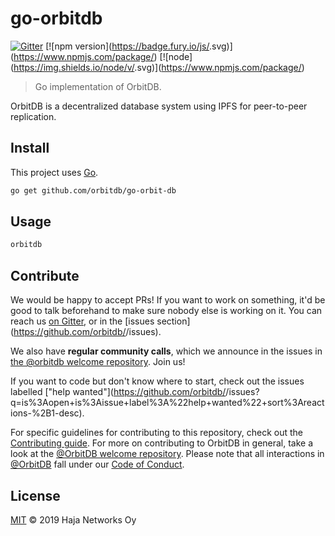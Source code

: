# go-orbitdb

[![Gitter](https://img.shields.io/gitter/room/nwjs/nw.js.svg)](https://gitter.im/orbitdb/Lobby)
[![npm version](https://badge.fury.io/js/<Replace Title>.svg)](https://www.npmjs.com/package/<Replace Title>)
[![node](https://img.shields.io/node/v/<Replace Title>.svg)](https://www.npmjs.com/package/<Replace Title>)

> Go implementation of OrbitDB.

OrbitDB is a decentralized database system using IPFS for peer-to-peer replication.

## Install

This project uses [Go](https://golang.org/).

```sh
go get github.com/orbitdb/go-orbit-db
```

## Usage

```sh
orbitdb
```

## Contribute

We would be happy to accept PRs! If you want to work on something, it'd be good to talk beforehand to make sure nobody else is working on it. You can reach us [on Gitter](https://gitter.im/orbitdb/Lobby), or in the [issues section](https://github.com/orbitdb/<Replace Title>/issues).

We also have **regular community calls**, which we announce in the issues in [the @orbitdb welcome repository](https://github.com/orbitdb/welcome/issues). Join us!

If you want to code but don't know where to start, check out the issues labelled ["help wanted"](https://github.com/orbitdb/<Replace Title>/issues?q=is%3Aopen+is%3Aissue+label%3A%22help+wanted%22+sort%3Areactions-%2B1-desc).

For specific guidelines for contributing to this repository, check out the [Contributing guide](CONTRIBUTING.md). For more on contributing to OrbitDB in general, take a look at the [@OrbitDB welcome repository](https://github.com/orbitdb/welcome). Please note that all interactions in [@OrbitDB](https://github.com/orbitdb) fall under our [Code of Conduct](CODE_OF_CONDUCT.md).

## License

[MIT](LICENSE) © 2019 Haja Networks Oy
